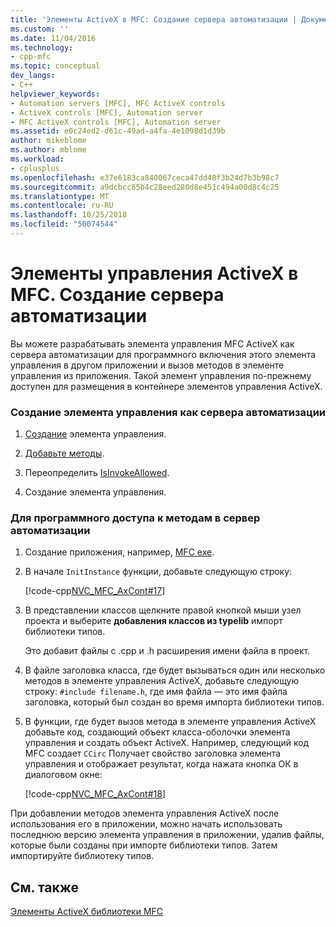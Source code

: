 ```yaml
---
title: 'Элементы ActiveX в MFC: Создание сервера автоматизации | Документация Майкрософт'
ms.custom: ''
ms.date: 11/04/2016
ms.technology:
- cpp-mfc
ms.topic: conceptual
dev_langs:
- C++
helpviewer_keywords:
- Automation servers [MFC], MFC ActiveX controls
- ActiveX controls [MFC], Automation server
- MFC ActiveX controls [MFC], Automation server
ms.assetid: e0c24ed2-d61c-49ad-a4fa-4e1098d1d39b
author: mikeblome
ms.author: mblome
ms.workload:
- cplusplus
ms.openlocfilehash: e37e6183ca840067ceca47dd48f3b24d7b3b98c7
ms.sourcegitcommit: a9dcbcc85b4c28eed280d8e451c494a00d8c4c25
ms.translationtype: MT
ms.contentlocale: ru-RU
ms.lasthandoff: 10/25/2018
ms.locfileid: "50074544"
---
```

# <a name="mfc-activex-controls-creating-an-automation-server"></a>Элементы управления ActiveX в MFC. Создание сервера автоматизации

Вы можете разрабатывать элемента управления MFC ActiveX как сервера автоматизации для программного включения этого элемента управления в другом приложении и вызов методов в элементе управления из приложения. Такой элемент управления по-прежнему доступен для размещения в контейнере элементов управления ActiveX.

### <a name="to-create-a-control-as-an-automation-server"></a>Создание элемента управления как сервера автоматизации

1. [Создание](../mfc/reference/mfc-activex-control-wizard.md) элемента управления.

1. [Добавьте методы](../mfc/mfc-activex-controls-methods.md).

1. Переопределить [IsInvokeAllowed](../mfc/reference/colecontrol-class.md#isinvokeallowed).

1. Создание элемента управления.

### <a name="to-programmatically-access-the-methods-in-an-automation-server"></a>Для программного доступа к методам в сервер автоматизации

1. Создание приложения, например, [MFC exe](../mfc/reference/mfc-application-wizard.md).

1. В начале `InitInstance` функции, добавьте следующую строку:

   [!code-cpp[NVC_MFC_AxCont#17](../mfc/codesnippet/cpp/mfc-activex-controls-creating-an-automation-server_1.cpp)]

1. В представлении классов щелкните правой кнопкой мыши узел проекта и выберите **добавления классов из typelib** импорт библиотеки типов.

   Это добавит файлы с .cpp и .h расширения имени файла в проект.

1. В файле заголовка класса, где будет вызываться один или несколько методов в элементе управления ActiveX, добавьте следующую строку: `#include filename.h`, где имя файла — это имя файла заголовка, который был создан во время импорта библиотеки типов.

1. В функции, где будет вызов метода в элементе управления ActiveX добавьте код, создающий объект класса-оболочки элемента управления и создать объект ActiveX. Например, следующий код MFC создает `CCirc` Получает свойство заголовка элемента управления и отображает результат, когда нажата кнопка ОК в диалоговом окне:

   [!code-cpp[NVC_MFC_AxCont#18](../mfc/codesnippet/cpp/mfc-activex-controls-creating-an-automation-server_2.cpp)]

При добавлении методов элемента управления ActiveX после использования его в приложении, можно начать использовать последнюю версию элемента управления в приложении, удалив файлы, которые были созданы при импорте библиотеки типов. Затем импортируйте библиотеку типов.

## <a name="see-also"></a>См. также

[Элементы ActiveX библиотеки MFC](../mfc/mfc-activex-controls.md)

